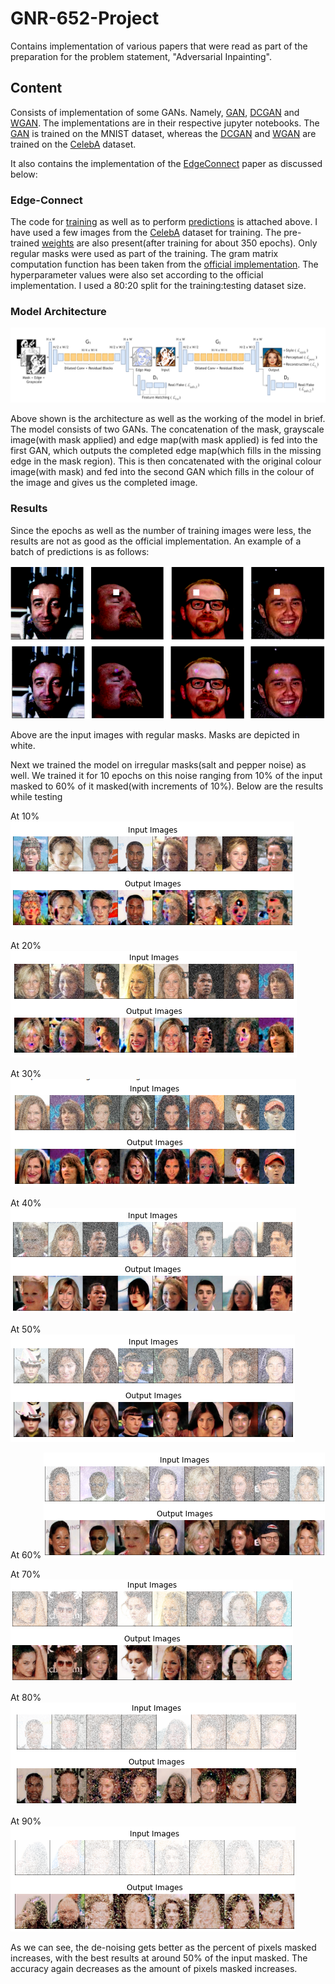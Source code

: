 # GNR-652-Project
Contains implementation of various papers that were read as part of the preparation for the problem statement, "Adversarial Inpainting".

## Content
Consists of implementation of some GANs. Namely, [GAN](https://arxiv.org/abs/1406.2661), [DCGAN](https://arxiv.org/abs/1511.06434) and [WGAN](https://arxiv.org/abs/1701.07875). The implementations are in their respective jupyter notebooks. The [GAN](https://github.com/advaitkumar3107/GNR-652-Project/blob/master/GAN.ipynb) is trained on the MNIST dataset, whereas the [DCGAN](https://github.com/advaitkumar3107/GNR-652-Project/blob/master/DCGAN.ipynb) and [WGAN](https://github.com/advaitkumar3107/GNR-652-Project/blob/master/WGAN.ipynb) are trained on the [CelebA](http://mmlab.ie.cuhk.edu.hk/projects/CelebA.html) dataset. 

It also contains the implementation of the [EdgeConnect](https://arxiv.org/abs/1901.00212) paper as discussed below:

### Edge-Connect
The code for [training](https://github.com/advaitkumar3107/GNR-652-Project/blob/master/Edge_Connect_train.ipynb) as well as to perform [predictions](https://github.com/advaitkumar3107/GNR-652-Project/blob/master/Edge_Connect_Predictions.ipynb) is attached above. I have used a few images from the [CelebA](https://github.com/advaitkumar3107/GNR-652-Project/blob/master/celeba/img_align_celeba) dataset for training. The pre-trained [weights](https://github.com/advaitkumar3107/GNR-652-Project/blob/master/weights) are also present(after training for about 350 epochs). Only regular masks were used as part of the training. The gram matrix computation function has been taken from the [official implementation](https://github.com/knazeri/edge-connect). The hyperparameter values were also set according to the official implementation. I used a 80:20 split for the training:testing dataset size.

### Model Architecture
<p align='center'>  
  <img src='https://github.com/advaitkumar3107/GNR-652-Project/blob/master/Model_Architecture.png' width='870'/>
</p>
Above shown is the architecture as well as the working of the model in brief. The model consists of two GANs. The concatenation of the mask, grayscale image(with mask applied) and edge map(with mask applied) is fed into the first GAN, which outputs the completed edge map(which fills in the missing edge in the mask region). This is then concatenated with the original colour image(with mask) and fed into the second GAN which fills in the colour of the image and gives us the completed image.

### Results
Since the epochs as well as the number of training images were less, the results are not as good as the official implementation. An example of a batch of predictions is as follows:
<p align='center'>  
  <img src='https://github.com/advaitkumar3107/GNR-652-Project/blob/master/edge_connect.png' width='870'/>
</p>
Above are the input images with regular masks. Masks are depicted in white. 

Next we trained the model on irregular masks(salt and pepper noise) as well. We trained it for 10 epochs on this noise ranging from 10% of the input masked to 60% of it masked(with increments of 10%). Below are the results while testing

At 10%
![At 10%](https://github.com/advaitkumar3107/GNR-652-Project/blob/master/results/10%25.png)

At 20%
![At 20%](https://github.com/advaitkumar3107/GNR-652-Project/blob/master/results/20%25.png)

At 30%
![At 30%](https://github.com/advaitkumar3107/GNR-652-Project/blob/master/results/30%25.png)

At 40%
![At 40%](https://github.com/advaitkumar3107/GNR-652-Project/blob/master/results/40%25.png)

At 50%
![At 50%](https://github.com/advaitkumar3107/GNR-652-Project/blob/master/results/50%25.png)

At 60%
![At 60%](https://github.com/advaitkumar3107/GNR-652-Project/blob/master/results/60%25.png)

At 70%
![At 70%](https://github.com/advaitkumar3107/GNR-652-Project/blob/master/results/70%25.png)

At 80%
![At 80%](https://github.com/advaitkumar3107/GNR-652-Project/blob/master/results/80%25.png)

At 90%
![At 90%](https://github.com/advaitkumar3107/GNR-652-Project/blob/master/results/90%25.png)

As we can see, the de-noising gets better as the percent of pixels masked increases, with the best results at around 50% of the input masked. The accuracy again decreases as the amount of pixels masked increases.
